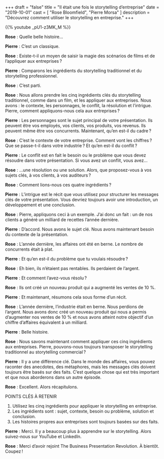+++
draft 		= "false"
title 		= "Il était une fois le storytelling d’entreprise"
date		= "2019-10-01"
cast		= [ "Rose Bloomfield", "Pierre Morsa" ]
description = "Découvrez comment utiliser le storytelling en entreprise."
+++

{{% youtube _pU1-z3MK_M %}}

**Rose** : Quelle belle histoire…

**Pierre** : C’est un classique.

**Rose** : Existe-t-il un moyen de saisir la magie des scénarios de films et de l’appliquer aux entreprises ?

**Pierre** : Comparons les ingrédients du storytelling traditionnel et du storytelling professionnel.

**Rose** : C’est parti.

**Rose** : Nous allons prendre les cinq ingrédients clés du storytelling traditionnel, comme dans un film, et les appliquer aux entreprises. Nous avons : le contexte, les personnages, le conflit, la résolution et l’intrigue. Pierre, comment appliquons-nous cela aux entreprises ?

**Pierre** : Les personnages sont le sujet principal de votre présentation. Ils peuvent être vos employés, vos clients, vos produits, vos revenus. Ils peuvent même être vos concurrents. Maintenant, qu’en est-il du cadre ?

**Rose** : C’est le contexte de votre entreprise. Comment vont les chiffres ? Que se passe-t-il dans votre industrie ? Et qu’en est-il du conflit ?

**Pierre** : Le conflit est en fait le besoin ou le problème que vous devez résoudre dans votre présentation. Si vous avez un conflit, vous avez…

**Rose** : …une résolution ou une solution. Alors, que proposez-vous à vos sujets clés, à vos clients, à vos auditeurs ?

**Rose** : Comment lions-nous ces quatre ingrédients ?

**Pierre** : L’intrigue est le récit que vous utilisez pour structurer les messages clés de votre présentation. Vous devriez toujours avoir une introduction, un développement et une conclusion.

**Rose** : Pierre, appliquons ceci à un exemple. J’ai donc un fait : un de nos clients a généré un milliard de recettes l’année dernière.

**Pierre** : D’accord. Nous avons le sujet clé. Nous avons maintenant besoin du contexte de la présentation.

**Rose** : L’année dernière, les affaires ont été en berne. Le nombre de concurrents était à plat.

**Pierre** : Et qu’en est-il du problème que tu voulais résoudre ?

**Rose** : Eh bien, ils n’étaient pas rentables. Ils perdaient de l’argent.

**Pierre** : Et comment l’avez-vous résolu ?

**Rose** : Ils ont créé un nouveau produit qui a augmenté les ventes de 10 %.

**Pierre** : Et maintenant, résumons cela sous forme d’un récit.

**Rose** : L’année dernière, l’industrie était en berne. Nous perdions de l’argent. Nous avons donc créé un nouveau produit qui nous a permis d’augmenter nos ventes de 10 % et nous avons atteint notre objectif d’un chiffre d’affaires équivalent à un milliard.

**Pierre** : Belle histoire.

**Rose** : Nous savons maintenant comment appliquer ces cinq ingrédients aux entreprises. Pierre, pouvons-nous toujours transposer le storytelling traditionnel au storytelling commercial ?

**Pierre** : Il y a une différence clé. Dans le monde des affaires, vous pouvez raconter des anecdotes, des métaphores, mais les messages clés doivent toujours être basés sur des faits. C’est quelque chose qui est très important et que nous aborderons dans un autre épisode.

**Rose** : Excellent. Alors récapitulons.

POINTS CLÉS À RETENIR

1. Utilisez les cinq ingrédients pour appliquer le storytelling en entreprise.
2. Les ingrédients sont : sujet, contexte, besoin ou problème, solution et conclusion.
3. Les histoires propres aux entreprises sont toujours basées sur des faits.

**Pierre** : Merci. Il y a beaucoup plus à apprendre sur le storytelling. Alors suivez-nous sur YouTube et LinkedIn.

**Rose** : Merci d’avoir rejoint The Business Presentation Revolution. À bientôt. Coupez !